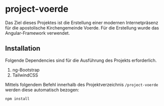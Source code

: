 # project-voerde
Das Ziel dieses Projektes ist die Erstellung einer modernen Internetpräsenz für die apostolische Kirchengemeinde Voerde. Für die Erstellung wurde das Angular-Framework verwendet.

## Installation
Folgende Dependencies sind für die Ausführung des Projekts erforderlich.
1. ng-Bootstrap
2. TailwindCSS

Mittels folgendem Befehl innerhalb des Projektverzeichnis ```/project-voerde``` werden diese automatisch bezogen:
```
npm install
```
